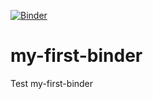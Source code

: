 [![Binder](https://mybinder.org/badge_logo.svg)](https://mybinder.org/v2/gh/proportional/my-first-binder/HEAD)
# my-first-binder
Test my-first-binder
